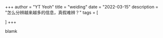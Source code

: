 +++
author = "YT Yeoh"
title = "weiding"
date = "2022-03-15"
description = "怎么分辨越来越多的信息，真假难辨？"
tags = [
   
]
+++

blamk